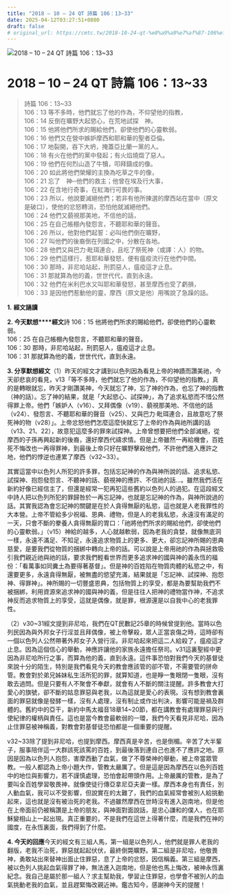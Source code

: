 ```yaml
---
title: "2018 – 10 – 24 QT 詩篇 106：13~33"
date: 2025-04-12T03:27:51+0800
draft: false
# original_url: https://cmtc.tw/2018-10-24-qt-%e8%a9%a9%e7%af%87-106%ef%bc%9a1333
---
```


![2018 – 10 – 24 QT 詩篇 106：13~33](/images/qt.jpg   "2018 – 10 – 24 QT 詩篇 106：13~33")

# 2018 – 10 – 24 QT 詩篇 106：13~33

> 詩篇 106：13~33  
> 106：13 等不多時，他們就忘了他的作為，不仰望他的指教，  
> 106：14 反倒在曠野大起慾心，在荒地試探　神。  
> 106：15 他將他們所求的賜給他們，卻使他們的心靈軟弱。  
> 106：16 他們又在營中嫉妒摩西和耶和華的聖者亞倫。  
> 106：17 地裂開，吞下大坍，掩蓋亞比蘭一黨的人。  
> 106：18 有火在他們的黨中發起；有火焰燒燬了惡人。  
> 106：19 他們在何烈山造了牛犢，叩拜鑄成的像。  
> 106：20 如此將他們榮耀的主換為吃草之牛的像，  
> 106：21 忘了　神─他們的救主；他曾在埃及行大事，  
> 106：22 在含地行奇事，在紅海行可畏的事。  
> 106：23 所以，他說要滅絕他們；若非有他所揀選的摩西站在當中（原文是破口），使他的忿怒轉消，恐怕他就滅絕他們。  
> 106：24 他們又藐視那美地，不信他的話，  
> 106：25 在自己帳棚內發怨言，不聽耶和華的聲音。  
> 106：26 所以，他對他們起誓：必叫他們倒在曠野，  
> 106：27 叫他們的後裔倒在列國之中，分散在各地。  
> 106：28 他們又與巴力‧毗珥連合，且吃了祭死神（或譯：人）的物。  
> 106：29 他們這樣行，惹耶和華發怒，便有瘟疫流行在他們中間。  
> 106：30 那時，非尼哈站起，刑罰惡人，瘟疫這才止息。  
> 106：31 那就算為他的義，世世代代，直到永遠。  
> 106：32 他們在米利巴水又叫耶和華發怒，甚至摩西也受了虧損，  
> 106：33 是因他們惹動他的靈，摩西（原文是他）用嘴說了急躁的話。

**1.** **經文誦讀**

**2. 今天默想****經文**詩 106：15 他將他們所求的賜給他們，卻使他們的心靈軟弱。  
106：25 在自己帳棚內發怨言，不聽耶和華的聲音。  
106：30 那時，非尼哈站起，刑罰惡人，瘟疫這才止息。  
106：31 那就算為他的義，世世代代，直到永遠。

**3. 分享默想經文**（1）昨天的經文才講到以色列因為看見上帝的神蹟而讚美祂，今天卻悲哀的看見，v13「等不多時，他們就忘了他的作為，不仰望他的指教。」真的是轉眼就忘，昨天才剛讚美神，今天就忘了神，忘了神的作為，也忘了神的指教（神的話）。忘了神的結果，就是「大起慾心、試探神」，為了追求私慾而不惜公然得罪上帝。他們「嫉妒人（v16）、又拜偶像（v19）、藐視那美地、不信他的話（v24）、發怨言、不聽耶和華的聲音（v25）、又與巴力‧毗珥連合，且故意吃了祭死神的物（v28）」。上帝忿怒他們怎麼這麼快就忘了上帝的作為與祂所講的話（v13、21、22），故意犯這麼多的罪來試探神。上帝曾想要把他們全部滅絕，從摩西的子孫再興起新的後裔，還好摩西代禱求情。但是上帝雖然一再給機會，百姓死不悔改也一再得罪神，到最後上帝只好在曠野擊殺他們，不許他們進入應許之地，他們的悖逆也連累了摩西（v32~33）。

其實這當中以色列人所犯的許多罪，包括忘記神的作為與神所說的話、追求私慾、試探神、抱怨發怨言、不聽神的話、藐視神的應許、不信祂的話…。雖然我們活在新約好像已經信主了，但還是經常一犯再犯這些舊約以色列人的過犯。在這段經文中詩人把以色列所犯的罪歸咎於一再忘記神，也就是忘記神的作為，與神所說過的話。其實我認為會忘記神的關鍵是在於人貪得無厭的私慾，這也就是人老我罪性的大本營。上帝不管給多少祝福、恩典、禮物，但是人的老我私慾，永遠沒有滿足的一天，只會不斷的豢養人貪得無厭的胃口：「祂將他們所求的賜給他們，卻使他們的心靈軟弱。」（v15）神給的越多，人心就越軟弱，因為老我的貪婪，就像無底洞一樣，永遠不滿足、不知足，永遠追求物質上的更多、更大，卻忘記神所賜的恩典慈愛，是要我們從物質的捆綁中轉向上帝的話。可以說是上帝用祂的作為與拯救吸引我們親近祂與祂的話，要求我們輕看世界而更多追求神的國與神的義永恆的福份：「看萬事如同糞土為要得著基督」。但是神的百姓陷在物質肉體的私慾之中，有還要更多，永遠貪得無厭，被無盡的慾望充滿，結果就是「忘記神、試探神、抱怨神、得罪神」。神所賜的一切豐盛恩典，包括物質上的享受，都是為要幫助我們不被捆綁，利用資源來追求神的國與神的義，但是往往人把神的禮物當作神，不追求神反而追求物質上的享受，這就是偶像，就是罪，根源還是以自我中心的老我罪性。

（2）v30~31經文提到非尼哈，我們在QT民數記25章的時候曾提到他。當時以色列民因為與外邦女子行淫並且拜偶像，被上帝擊殺，眾人正當哀傷之時，這時卻有一個以色列人公然帶著外邦女子入營行淫。非尼哈起來把這二人給殺了，瘟疫這才止息。因為這個信心的舉動，神應許讓他的家族永遠擔任祭司。v31這裏聖經中更因為非尼哈所行之事，而算為他的義，直到永遠。這件事恐怕對我們今天的基督徒來說十分的陌生，特別是我們看見今天的教會應該管的卻不管，不需要管的拼命管。教會對於弟兄姊妹私生活所犯的罪，就算知道，也是睜一隻眼閉一隻眼，沒有敢去過問。但是只要有人不聚會不奉獻，就會有人不斷的關注提醒。許多教會大打愛心的旗號，卻不斷的姑息罪惡與老我，以為這就是愛心的表現。沒有想到教會裏面的罪惡就像是發酵一樣，沒有人處理，沒有制止或作出判決，影響可能是禍及群體的。舊約中的亞干，新約中馬太福音18章14~20節，都在講教會有處理罪惡與行使紀律的權柄與責任。這也是當今教會最軟弱的一環，我們今天看見非尼哈，因為止住罪惡被神稱義，對教會對基督徒恐怕都是一個重要的提醒。

v32~33除了提到非尼哈，也提到摩西。摩西真是辛苦，也是倒楣。辛苦了大半輩子，服事陪伴這一大群該死該罵的百姓，到最後落到連自己也進不了應許之地。原因是因為以色列人抱怨，害摩西動了血氣，做了不尊榮神的舉動，被上帝當眾管教。一般人都認為上帝小題大作，管教太嚴厲了。但是這是因為摩西在以色列百姓中的地位與影響力，若不謹慎處理，恐怕會起帶頭作用。上帝嚴厲的管教，是為了要叫全百姓學習敬畏神，就像使徒行傳亞拿尼亞夫妻一樣。摩西本身也有責任，別人動血氣，我可以不受影響，但說實在的太難了，我們的血氣經常會被別人給挑動起來，這也就是沒有被治死的老我。不過雖然摩西在世時沒有進入迦南地，但是他在上帝面前仍被稱讚是上帝的朋友，與神面對面說話，是忠心謙和的僕人，也在耶穌變相山上一起出現。真正重要的，不是我們在這世上得著什麼，而是我們在神的國度，在永恆裏面，我們得到了什麼。

**4. 今天的回應**今天的經文有三組人馬，第一組是以色列人，他們就是罪人老我的翻版，老我不治死，罪惡就起起伏伏，最終倒斃曠野。第二組是非尼哈，他敬畏神，勇敢站出來替神出面止住罪惡，息了上帝的忿怒，因信稱義。第三組是摩西，被以色列人挑起血氣得罪了神，無法進入迦南地，但是他也馬上悔改，被神永恆裏紀念。我自己是屬於那一組人？求主幫助我，學習止住罪惡，也學會不被別人的血氣挑動老我的血氣，並且趕緊悔改親近神。鑑古知今，感謝神今天的提醒！